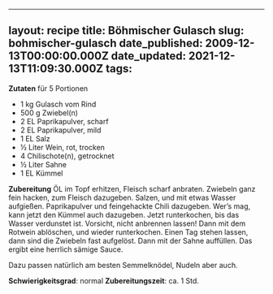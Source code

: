 ______________________________________________________________________

## layout: recipe title: Böhmischer Gulasch slug: bohmischer-gulasch date_published: 2009-12-13T00:00:00.000Z date_updated: 2021-12-13T11:09:30.000Z tags:

**Zutaten** für 5 Portionen

- 1 kg Gulasch vom Rind
- 500 g Zwiebel(n)
- 2 EL Paprikapulver, scharf
- 2 EL Paprikapulver, mild
- 1 EL Salz
- ½ Liter Wein, rot, trocken
- 4 Chilischote(n), getrocknet
- ½ Liter Sahne
- 1 EL Kümmel

**Zubereitung** ÖL im Topf erhitzen, Fleisch scharf anbraten. Zwiebeln ganz fein hacken, zum Fleisch
dazugeben. Salzen, und mit etwas Wasser aufgießen. Paprikapulver und feingehackte Chili dazugeben.
Wer’s mag, kann jetzt den Kümmel auch dazugeben. Jetzt runterkochen, bis das Wasser verdunstet ist.
Vorsicht, nicht anbrennen lassen! Dann mit dem Rotwein ablöschen, und wieder runterkochen. Einen Tag
stehen lassen, dann sind die Zwiebeln fast aufgelöst. Dann mit der Sahne auffüllen. Das ergibt eine
herrlich sämige Sauce.

Dazu passen natürlich am besten Semmelknödel, Nudeln aber auch.

**Schwierigkeitsgrad**: normal **Zubereitungszeit**: ca. 1 Std.

